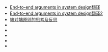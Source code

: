 
- [End-to-end arguments in system design翻译](https://wenku.baidu.com/view/1f5dee9daef8941ea76e05ba.html)
- [End-to-end arguments in system design翻译2](https://www.wendangwang.com/doc/285085ef343bbdee175036aa)
- [端对端原则的思考及反思](https://blog.csdn.net/do_best_/article/details/79755904)
- []()
- []()
- []()
- []()
- []()
